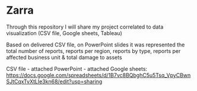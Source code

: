 # Zarra
Through this repository I will share my project correlated to data visualization (CSV file, Google sheets, Tableau)

Based on delivered CSV file, on PowerPoint slides it was represented the total number of reports, reports per region, reports by type, reports per affected business unit & total damage to assets

CSV file - attached
PowerPoint - attached
Google sheets: https://docs.google.com/spreadsheets/d/1B7vc8BQbghC5u5Tsq_VpyCBwnSJtCqxTvXtLIe3kn68/edit?usp=sharing

